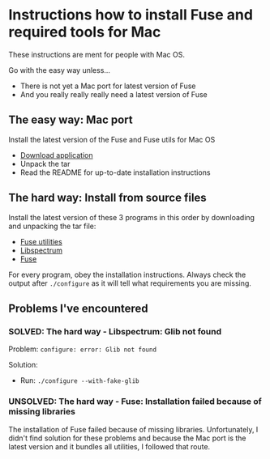 # Instructions how to install Fuse and required tools for Mac

These instructions are ment for people with Mac OS.

Go with the easy way unless...
- There is not yet a Mac port for latest version of Fuse
- And you really really really need a latest version of Fuse

## The easy way: Mac port

Install the latest version of the Fuse and Fuse utils for Mac OS
- [Download application](https://sourceforge.net/projects/fuse-for-macosx/)
- Unpack the tar
- Read the README for up-to-date installation instructions

## The hard way: Install from source files

Install the latest version of these 3 programs in this order by downloading and unpacking the tar file:
- [Fuse utilities](https://sourceforge.net/projects/fuse-emulator/files/fuse-utils/)
- [Libspectrum](https://sourceforge.net/projects/fuse-emulator/files/libspectrum/)
- [Fuse](http://fuse-emulator.sourceforge.net/)

For every program, obey the installation instructions. Always check the output after `./configure` as it will tell what requirements you are missing.

## Problems I've encountered

### SOLVED: The hard way - Libspectrum: Glib not found

Problem:
`configure: error: Glib not found`

Solution:
- Run: `./configure --with-fake-glib`

### UNSOLVED: The hard way - Fuse: Installation failed because of missing libraries

The installation of Fuse failed because of missing libraries. Unfortunately, I didn't find solution for these problems and because the Mac port is the latest version and it bundles all utilities, I followed that route.
